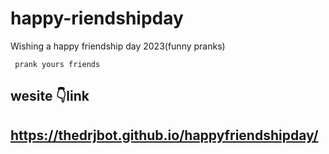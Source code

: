 # happy-riendshipday
Wishing a happy friendship day 2023(funny pranks)


``` prank yours friends```

## wesite 👇link
## https://thedrjbot.github.io/happyfriendshipday/ 
